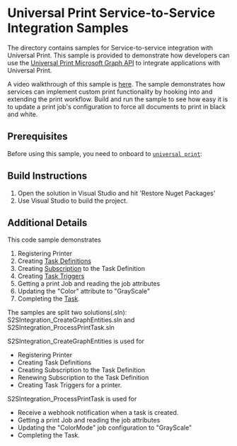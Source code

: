 # Universal Print Service-to-Service Integration Samples

The directory contains samples for Service-to-service integration with Universal Print. This sample is provided to demonstrate how developers can use the [Universal Print Microsoft Graph API](https://aka.ms/UPGraphDocs) to integrate applications with Universal Print.

A video walkthrough of this sample is [here](). The sample demonstrates how services can implement custom print functionality by hooking into and extending the print workflow. Build and run the sample to see how easy it is to update a print job's configuration to force all documents to print in black and white.

## Prerequisites
Before using this sample, you need to onboard to [`universal print`](https://aka.ms/UPDocs):

## Build Instructions
1. Open the solution in Visual Studio and hit 'Restore Nuget Packages'
2. Use Visual Studio to build the project.

## Additional Details
This code sample demonstrates
1. Registering Printer
2. Creating [Task Definitions](https://docs.microsoft.com/en-us/graph/api/resources/printtaskdefinition?view=graph-rest-1.0)
3. Creating [Subscription](https://docs.microsoft.com/en-us/graph/api/resources/subscription?view=graph-rest-1.0) to the Task Definition
4. Creating [Task Triggers](https://docs.microsoft.com/en-us/graph/api/resources/printtasktrigger?view=graph-rest-1.0)
5. Getting a print Job and reading the job attributes
6. Updating the "Color" attribute to "GrayScale"
7. Completing the [Task](https://docs.microsoft.com/en-us/graph/api/resources/printtask?view=graph-rest-1.0).

The samples are split two solutions(.sln): S2SIntegration_CreateGraphEntities.sln and S2SIntegration_ProcessPrintTask.sln

S2SIntegration_CreateGraphEntities is used for
- Registering Printer
- Creating Task Definitions
- Creating Subscription to the Task Definition
- Renewing Subscription to the Task Definition
- Creating Task Triggers for a printer.

S2SIntegration_ProcessPrintTask is used for
- Receive a webhook notification when a task is created.
- Getting a print Job and reading the job attributes
- Updating the "ColorMode" job configuration to "GrayScale"
- Completing the Task.